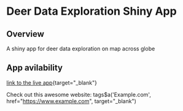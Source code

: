 # Deer Data Exploration Shiny App

## Overview
A shiny app for deer data exploration on map across globe

## App avilability 
[link to the live app](https://odisha.shinyapps.io/deerdataexploration/){target="_blank"}

Check out this awesome website: tags$a('Example.com', href="https://www.example.com", target="_blank")